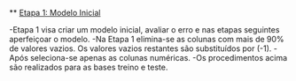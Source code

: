 ** [Etapa 1: Modelo Inicial](https://github.com/nsoledade/HousePrices/blob/main/Etapa1.ipynb)

-Etapa 1 visa criar um modelo inicial, avaliar o erro e nas etapas seguintes aperfeiçoar o modelo.
-Na Etapa 1 elimina-se as colunas com mais de 90% de valores vazios. Os valores vazios restantes são substituídos por (-1).
-Após seleciona-se apenas as colunas numéricas.
-Os procedimentos acima são realizados para as bases treino e teste.
